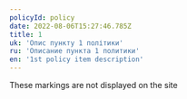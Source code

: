 ```yaml
---
policyId: policy
date: 2022-08-06T15:27:46.785Z
title: 1
uk: 'Опис пункту 1 політики'
ru: 'Описание пункта 1 политики'
en: '1st policy item description'
---
```


These markings are not displayed on the site
